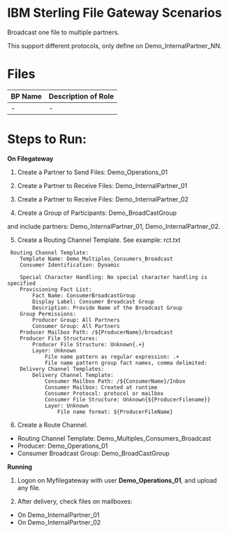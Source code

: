# IBM Sterling File Gateway Scenarios

Broadcast one file to multiple partners.

This support different protocols, only define on Demo_InternalPartner_NN.


# Files

| BP Name                         |            Description of Role                                          |
|---------------------------------|-------------------------------------------------------------------------|
| -                               | - |


# Steps to Run:


**On Filegateway**

1) Create a Partner to Send Files: Demo_Operations_01

2) Create a Partner to Receive Files: Demo_InternalPartner_01

3) Create a Partner to Receive Files: Demo_InternalPartner_02

3) Create a Group of Participants: Demo_BroadCastGroup 
 
and include partners: Demo_InternalPartner_01, Demo_InternalPartner_02.

5) Create a Routing Channel Template. See example: rct.txt

```
 Routing Channel Template:
    Template Name: Demo_Multiples_Consumers_Broadcast
    Consumer Identification: Dynamic

    Special Character Handling: No special character handling is specified
    Provisioning Fact List:
        Fact Name: ConsumerBroadcastGroup
        Display Label: Consumer Broadcast Group
        Description: Provide Name of the Broadcast Group
    Group Permissions:
        Producer Group: All Partners
        Consumer Group: All Partners
    Producer Mailbox Path: /${ProducerName}/broadcast
    Producer File Structures:
        Producer File Structure: Unknown{.+}
        Layer: Unknown
            File name pattern as regular expression: .+
            File name pattern group fact names, comma delimited:
    Delivery Channel Templates:
        Delivery Channel Template:
            Consumer Mailbox Path: /${ConsumerName}/Inbox
            Consumer Mailbox: Created at runtime
            Consumer Protocol: protocol or mailbox
            Consumer File Structure: Unknown{${ProducerFilename}}
            Layer: Unknown
                File name format: ${ProducerFileName}
```

6) Create a Route Channel.

* Routing Channel Template: Demo_Multiples_Consumers_Broadcast
* Producer: Demo_Operations_01
* Consumer Broadcast Group: Demo_BroadCastGroup

**Running**

1) Logon on Myfilegateway with user **Demo_Operations_01**, and upload any file.

2) After delivery, check files on mailboxes:

* On Demo_InternalPartner_01
* On Demo_InternalPartner_02
